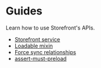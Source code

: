 # Guides

Learn how to use Storefront's APIs.

- [Storefront service]()
- [Loadable mixin]()
- [Force sync relationships]()
- [assert-must-preload]()
